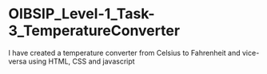 # OIBSIP_Level-1_Task-3_TemperatureConverter
I have created a temperature converter from Celsius to Fahrenheit and vice-versa using HTML, CSS and javascript 

